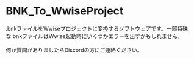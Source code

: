 # BNK_To_WwiseProject
.bnkファイルをWwiseプロジェクトに変換するソフトウェアです。一部特殊な.bnkファイルはWwise起動時にいくつかエラーを出すかもしれません。<br>
<br>
何か質問がありましたらDiscordの方にご連絡ください。
